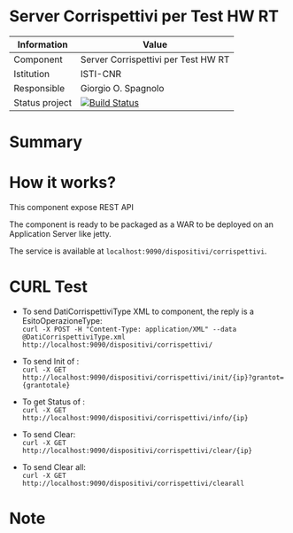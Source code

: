 Server Corrispettivi per Test HW RT
==================




Information   | Value
------------- | --------
Component     | Server Corrispettivi per Test HW RT
Istitution    | ISTI-CNR
Responsible   | Giorgio O. Spagnolo <spagnolo at isti.cnr.it>
Status project| [![Build Status](https://travis-ci.org/imatesiu/TestHWCorrispettivi.svg?branch=master)](https://github.com/imatesiu/TestHWCorrispettivi/)




# Summary


# How it works?

This component expose REST API

The component is ready to be packaged as a WAR to be deployed on an Application Server like jetty.

The service is available at `localhost:9090/dispositivi/corrispettivi`.



# CURL Test
 * To send DatiCorrispettiviType XML to component, the reply is a EsitoOperazioneType:  
`curl -X POST -H "Content-Type: application/XML" --data @DatiCorrispettiviType.xml http://localhost:9090/dispositivi/corrispettivi/`

* To send Init of :  
`curl -X GET http://localhost:9090/dispositivi/corrispettivi/init/{ip}?grantot={grantotale}`

* To get Status of :  
`curl -X GET http://localhost:9090/dispositivi/corrispettivi/info/{ip}`

* To send Clear:  
`curl -X GET http://localhost:9090/dispositivi/corrispettivi/clear/{ip}`

* To send Clear all:  
`curl -X GET http://localhost:9090/dispositivi/corrispettivi/clearall`


# Note
